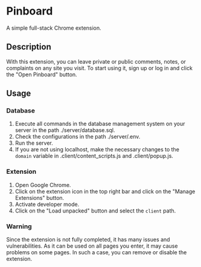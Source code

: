 # Pinboard

A simple full-stack Chrome extension.

## Description

With this extension, you can leave private or public comments, notes, or complaints on any site you visit. To start using it, sign up or log in and click the "Open Pinboard" button.

## Usage

### Database

1.  Execute all commands in the database management system on your server in the path ./server/database.sql.
2.  Check the configurations in the path ./server/.env.
3.  Run the server.
4.  If you are not using localhost, make the necessary changes to the `domain` variable in .client/content_scripts.js and .client/popup.js.

### Extension

1.  Open Google Chrome.
2.  Click on the extension icon in the top right bar and click on the "Manage Extensions" button.
3.  Activate developer mode.
4.  Click on the "Load unpacked" button and select the `client` path.

### Warning

Since the extension is not fully completed, it has many issues and vulnerabilities. As it can be used on all pages you enter, it may cause problems on some pages. In such a case, you can remove or disable the extension.
